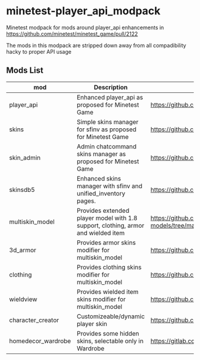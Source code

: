 # minetest-player_api_modpack
Minetest modpack for mods around player_api enhancements in https://github.com/minetest/minetest_game/pull/2122

The mods in this modpack are stripped down away from all compadibility hacky to proper API usage
## Mods List
| mod | Description | Original URL
| - | -| -
| player_api | Enhanced player_api as proposed for Minetest Game | https://github.com/minetest/minetest_game/pull/2122
| skins | Simple skins manager for sfinv as proposed for Minetest Game | https://github.com/minetest/minetest_game/pull/1967
| skin_admin  | Admin chatcommand skins manager as proposed for Minetest Game | https://github.com/minetest/minetest_game/pull/2122
| skinsdb5 | Enhanced skins manager with sfinv and unified_inventory pages.| https://github.com/minetest-mods/skinsdb
| multiskin_model | Provides extended player model with 1.8 support, clothing, armor and wielded item| https://github.com/stujones11/minetest-models/tree/master/character/3d_armor/mt_0.5.0-dev/multiskin_branch
| 3d_armor | Provides armor skins modifier for multiskin_model | https://github.com/stujones11/minetest-3d_armor/tree/master/3d_armor
| clothing | Provides clothing skins modifier for multiskin_model | https://github.com/stujones11/clothing
| wieldview | Provides wielded item skins modifier for multiskin_model | https://github.com/stujones11/minetest-3d_armor/tree/master/wieldview
| character_creator | Customizeable/dynamic player skin | https://github.com/minetest-mods/character_creator
| homedecor_wardrobe | Provides some hidden skins, selectable only in Wardrobe | https://gitlab.com/VanessaE/homedecor_modpack/tree/master/homedecor_wardrobe
